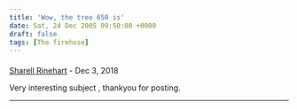 ```yaml
---
title: 'Wow, the treo 650 is'
date: Sat, 24 Dec 2005 09:50:00 +0000
draft: false
tags: [The firehose]
---
```



#### 
[Sharell Rinehart](https://proxies-free.com/tag/nike/ "ChristiniaPelyo11402@yahoo.com") - <time datetime="2018-12-26 12:19:19">Dec 3, 2018</time>

Very interesting subject , thankyou for posting.
<hr />
